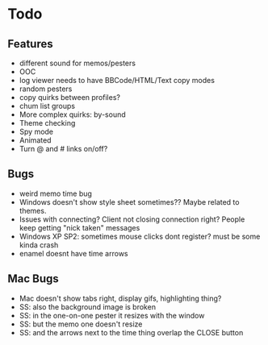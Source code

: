 Todo
===============

Features
--------
* different sound for memos/pesters
* OOC
* log viewer needs to have BBCode/HTML/Text copy modes
* random pesters
* copy quirks between profiles?
* chum list groups
* More complex quirks: by-sound
* Theme checking
* Spy mode
* Animated
* Turn @ and # links on/off?

Bugs
----
* weird memo time bug
* Windows doesn't show style sheet sometimes?? Maybe related to themes.
* Issues with connecting? Client not closing connection right? People keep getting "nick taken" messages
* Windows XP SP2: sometimes mouse clicks dont register? must be some kinda crash
* enamel doesnt have time arrows

Mac Bugs
--------
* Mac doesn't show tabs right, display gifs, highlighting thing?
* SS: also the background image is broken
* SS: in the one-on-one pester it resizes with the window
* SS: but the memo one doesn't resize
* SS: and the arrows next to the time thing overlap the CLOSE button
